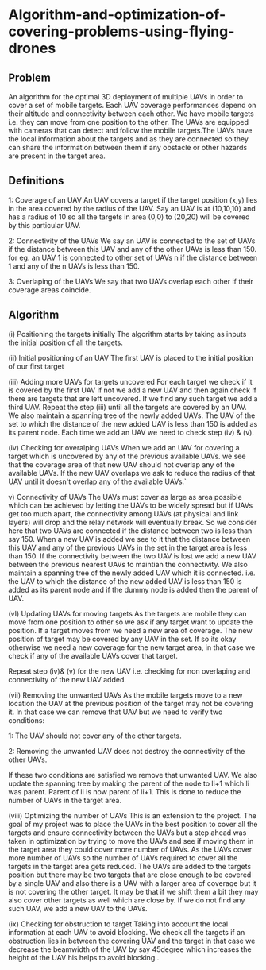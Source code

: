 # Algorithm-and-optimization-of-covering-problems-using-flying-drones
## Problem 
An algorithm for the optimal 3D deployment of multiple UAVs in order to cover a set of mobile targets.
Each UAV coverage performances depend on their altitude and connectivity
between each other.  We have mobile targets i.e. they can move from one position to the other.
The UAVs are equipped with cameras that can detect and follow the
mobile targets.The UAVs have the local information about the targets and
as they are connected so they can share the information between them if
any obstacle or other hazards are present in the target area.
## Definitions 
1: Coverage of an UAV
An UAV covers a target if the target position (x,y) lies in the
area covered by the radius of the UAV.
Say an UAV is at (10,10,10) and has a radius of 10 so all the targets in area
(0,0) to (20,20) will be covered by this particular UAV.

2: Connectivity of the UAVs
We say an UAV is connected to the set of UAVs if the distance between
this UAV and any of the other UAVs is less than 150. for eg. an
UAV 1 is connected to other set of UAVs n if the distance between 1 and
any of the n UAVs is less than 150.

3: Overlaping of the UAVs
We say that two UAVs overlap each other if their coverage areas coincide.

## Algorithm
(i) Positioning the targets initially
The algorithm starts by taking as inputs the initial position of all
the targets.

(ii) Initial positioning of an UAV
The first UAV is placed to the initial position of our first target

(iii) Adding more UAVs for targets uncovered
For each target we check if it is covered by the first UAV if not we
add a new UAV and then again check if there are targets that are left
uncovered. If we find any such target we add a third UAV.
Repeat the step (iii) until all the targets are covered by an UAV. 
We also maintain a spanning tree of the newly added UAVs. The UAV
of the set to which the distance of the new added UAV is less
than 150 is added as its parent node.
Each time we add an UAV we need to check step (iv) & (v).

(iv) Checking for overalping UAVs
When we add an UAV for covering a target which is uncovered by any
of the previous available UAVs. we see that the coverage area of that new
UAV should not overlap any of the available UAVs. If the new UAV overlaps we ask to reduce the
radius of that UAV until it doesn't overlap any of the available UAVs.`

v) Connectivity of UAVs
The UAVs must cover as large as area possible which can be achieved by
letting the UAVs to be widely spread but if UAVs get too much apart, the
connectivity among UAVs (at physical and link layers) will drop and the
relay network will eventually break. So we consider here that two UAVs are
connected if the distance between two is less than say 150.
When a new UAV is added we see to it that the distance between this
UAV and any of the previous UAVs in the set in the target area is less
than 150.
If the connectivity between the two UAV is lost we add a new UAV between the previous nearest UAVs  to maintian the connectivity. 
We also maintain a spanning tree of the newly added UAV which it
is connected. i.e. the UAV to which the distance of the new added
UAV  is less than 150 is added as its parent node and if the dummy
node is added then the parent of UAV.

(vI) Updating UAVs for moving targets
As the targets are mobile they can move from one position to other so we
ask if any target want to update the position. If a target moves from
we need a new area of coverage.
The new position of target may be covered by any UAV in
the set. If so its okay otherwise we need a new coverage for the new target
area, in that case we check if any of the available UAVs cover that target. 

Repeat step (iv)& (v) for the new UAV i.e. checking for non overlaping and
connectivity of the new UAV added.

(vii) Removing the unwanted UAVs
As the mobile targets move to a new location the UAV at the previous position of the target may not be
covering it.
In that case we can remove that UAV but we need to verify two conditions:

1: The UAV should not cover any of the other targets.

2: Removing the unwanted UAV does not destroy the connectivity of the
other UAVs.

If these two conditions are satisfied we remove that unwanted UAV.
We also update the spanning tree by making the parent of the node to li+1
which li was parent. Parent of li is now parent of li+1.
This is done to reduce the number of UAVs in the target area.

(viii) Optimizing the number of UAVs
This is an extension to the project.
The goal of my project was to place the UAVs in the best position to cover
all the targets and ensure connectivity between the UAVs but a step ahead
was taken in optimization by trying to move the UAVs and see if moving
them in the target area they could cover more number of UAVs. As the
UAVs cover more number of UAVs so the number of UAVs required to
cover all the targets in the target area gets reduced.
The UAVs are added to the targets position but there may be two targets
that are close enough to be covered by a single UAV and also there is a
UAV with a larger area of coverage but it is not covering the other target.
It may be that if we shift them a bit they may also cover other targets as
well which are close by. If we do not find any such UAV, we add a new UAV to the UAVs.

(ix) Checking for obstruction to target
Taking into account the local information at each UAV to avoid blocking.
We check all the targets if an obstruction lies in between the covering UAV
and the target in that case we decrease the beamwidth of the UAV by say
45degree  which increases the height of the UAV his helps to avoid
blocking..


